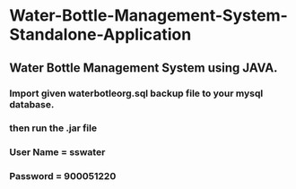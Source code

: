 # Water-Bottle-Management-System-Standalone-Application
## Water Bottle Management System using JAVA.
### Import given waterbotleorg.sql backup file to your mysql database.
### then run the .jar file
### User Name = sswater
### Password = 900051220
